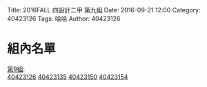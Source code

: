 Title: 2016FALL 四設計二甲 第九組
Date: 2016-09-21 12:00
Category: 40423126
Tags: 哈哈
Author: 40423126

# 組內名單

<a href='../g9'>第9組</a>:<br />
<a href='../g9/40423126'>40423126</a> 
<a href='../g9/40423135'>40423135</a> 
<a href='../g9/40423150'>40423150</a> 
<a href='../g9/40423154'>40423154</a> 
